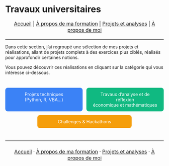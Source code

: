 # Travaux universitaires

<nav style="text-align:center; font-size:16px; margin-bottom:20px;">
  <a href="index.html">Accueil</a> |
  <a href="matieres.html">À propos de ma formation</a> |
  <a href="projets.html">Projets et analyses</a> |
  <a href="cv.html">À propos de moi</a>
</nav>

---

Dans cette section, j’ai regroupé une sélection de mes projets et réalisations, allant de projets complets à des exercices plus ciblés, réalisés pour approfondir certaines notions. 

Vous pouvez découvrir ces réalisations en cliquant sur la catégorie qui vous intéresse ci-dessous.

<!-- BOUTONS EN LIGNE -->
<div style="text-align:center; margin:40px 0; display:flex; justify-content:center; flex-wrap:wrap; gap:12px;">
  <a href="projets_data.html" class="btn" style="background-color:#3b82f6; color:white; padding:12px 20px; border-radius:8px; text-decoration:none; flex:1; min-width:200px; max-width:260px;">Projets techniques<br>(Python, R, VBA...)</a>
  <a href="projets_eco.html" class="btn" style="background-color:#10b981; color:white; padding:12px 20px; border-radius:8px; text-decoration:none; flex:1; min-width:200px; max-width:260px;">Travaux d’analyse et de réflexion<br>économique et mathématiques</a>
  <a href="challenges.html" class="btn" style="background-color:#f59e0b; color:white; padding:12px 20px; border-radius:8px; text-decoration:none; flex:1; min-width:200px; max-width:260px;">Challenges & Hackathons</a>
</div>


---



<p style="text-align:center; font-size:16px; margin:24px 0;">
  <a href="/index.html">Accueil</a> ·
  <a href="/matieres.html">À propos de ma formation</a> ·
  <a href="/projets.html">Projets et analyses</a> ·
  <a href="/cv.html">À propos de moi</a>
</p>
